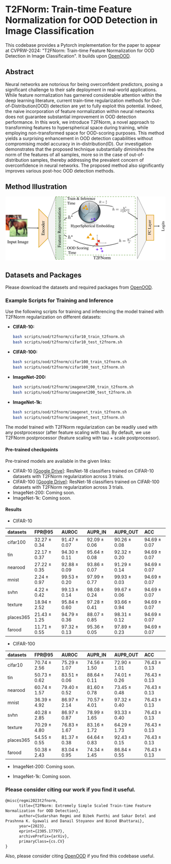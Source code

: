 # T2FNorm: Train-time Feature Normalization for OOD Detection in Image Classification
This codebase provides a Pytorch implementation for the paper to appear at CVPRW-2024: "T2FNorm: Train-time Feature Normalization for OOD Detection in Image Classification". It builds upon [OpenOOD](https://github.com/Jingkang50/OpenOOD).

## Abstract
Neural networks are notorious for being overconfident predictors, posing a significant challenge to their safe deployment in real-world applications. While feature normalization has garnered considerable attention within the deep learning literature, current train-time regularization methods for Out-of-Distribution(OOD) detection are yet to fully exploit this potential. Indeed, the naive incorporation of feature normalization within neural networks does not guarantee substantial improvement in OOD detection performance. In this work, we introduce T2FNorm, a novel approach to transforming features to hyperspherical space during training, while employing non-transformed space for OOD-scoring purposes. This method yields a surprising enhancement in OOD detection capabilities without compromising model accuracy in in-distribution(ID). Our investigation demonstrates that the proposed technique substantially diminishes the norm of the features of all samples, more so in the case of out-of-distribution samples, thereby addressing the prevalent concern of overconfidence in neural networks. The proposed method also significantly improves various post-hoc OOD detection methods.

## Method Illustration
![main](T2FNorm.png)

## Datasets and Packages
Please download the datasets and required packages from [OpenOOD](https://github.com/Jingkang50/OpenOOD).

### Example Scripts for Training and Inference
Use the following scripts for training and inferencing the model trained with T2FNorm regularization on different datasets:

- **CIFAR-10:**
  ```bash
  bash scripts/ood/t2fnorm/cifar10_train_t2fnorm.sh
  bash scripts/ood/t2fnorm/cifar10_test_t2fnorm.sh
  ```
- **CIFAR-100:**
  ```bash
  bash scripts/ood/t2fnorm/cifar100_train_t2fnorm.sh
  bash scripts/ood/t2fnorm/cifar100_test_t2fnorm.sh
  ```
- **ImageNet-200:**
  ```bash
  bash scripts/ood/t2fnorm/imagenet200_train_t2fnorm.sh
  bash scripts/ood/t2fnorm/imagenet200_test_t2fnorm.sh
  ```
- **ImageNet-1k:**
  ```bash
  bash scripts/ood/t2fnorm/imagenet_train_t2fnorm.sh
  bash scripts/ood/t2fnorm/imagenet_test_t2fnorm.sh
  ```
The model trained with T2FNorm regularization can be readily used with any postprocessor (after feature scaling with tau). By default, we use T2FNorm postprocessor (feature scaling with tau + scale postprocessor).

#### Pre-trained checkpoints
Pre-trained models are available in the given links:
- CIFAR-10 [[Google Drive]](https://drive.google.com/file/d/1FchVmaDodfsSE-eyA6FjnEZ7FtFm0v4u/view?usp=sharing): ResNet-18 classifiers trained on CIFAR-10 datasets with T2FNorm regularization across 3 trials.
- CIFAR-100 [[Google Drive]](https://drive.google.com/file/d/16bEDcPPjPkt4KmnqurfGnI6gPLIwZJc8/view?usp=sharing): ResNet-18 classifiers trained on CIFAR-100 datasets with T2FNorm regularization across 3 trials.
- ImageNet-200: Coming soon.
- ImageNet-1k: Coming soon.

#### Results

- CIFAR-10

| datasets   | FPR@95       | AUROC        | AUPR_IN      | AUPR_OUT     | ACC          |
|:-----------|:-------------|:-------------|:-------------|:-------------|:-------------|
| cifar100   | 32.27 ± 0.34 | 91.47 ± 0.07 | 92.09 ± 0.06 | 90.26 ± 0.08 | 94.69 ± 0.07 |
| tin        | 22.17 ± 0.37 | 94.30 ± 0.11 | 95.64 ± 0.08 | 92.32 ± 0.20 | 94.69 ± 0.07 |
| nearood    | 27.22 ± 0.35 | 92.88 ± 0.09 | 93.86 ± 0.07 | 91.29 ± 0.14 | 94.69 ± 0.07 |
| mnist      | 2.24 ± 0.97  | 99.53 ± 0.20 | 97.99 ± 0.77 | 99.93 ± 0.03 | 94.69 ± 0.07 |
| svhn       | 4.22 ± 0.42  | 99.13 ± 0.14 | 98.08 ± 0.24 | 99.67 ± 0.06 | 94.69 ± 0.07 |
| texture    | 18.94 ± 2.52 | 95.84 ± 0.60 | 97.28 ± 0.41 | 93.66 ± 0.94 | 94.69 ± 0.07 |
| places365  | 21.43 ± 1.25 | 94.79 ± 0.36 | 88.07 ± 0.85 | 98.31 ± 0.12 | 94.69 ± 0.07 |
| farood     | 11.71 ± 0.55 | 97.32 ± 0.13 | 95.36 ± 0.05 | 97.89 ± 0.23 | 94.69 ± 0.07 |

- CIFAR-100

| datasets   | FPR@95       | AUROC        | AUPR_IN      | AUPR_OUT     | ACC          |
|:-----------|:-------------|:-------------|:-------------|:-------------|:-------------|
| cifar10    | 70.74 ± 2.56 | 75.29 ± 1.07 | 74.56 ± 1.50 | 72.90 ± 1.01 | 76.43 ± 0.13 |
| tin        | 50.73 ± 0.62 | 83.51 ± 0.06 | 88.64 ± 0.11 | 74.01 ± 0.26 | 76.43 ± 0.13 |
| nearood    | 60.74 ± 1.57 | 79.40 ± 0.52 | 81.60 ± 0.78 | 73.45 ± 0.48 | 76.43 ± 0.13 |
| mnist      | 36.39 ± 4.92 | 86.97 ± 2.14 | 70.57 ± 4.01 | 97.32 ± 0.40 | 76.43 ± 0.13 |
| svhn       | 40.28 ± 2.85 | 86.97 ± 0.87 | 78.99 ± 1.65 | 93.33 ± 0.40 | 76.43 ± 0.13 |
| texture    | 70.29 ± 4.80 | 76.83 ± 1.67 | 83.16 ± 1.72 | 64.29 ± 1.73 | 76.43 ± 0.13 |
| places365  | 54.55 ± 0.55 | 81.37 ± 0.38 | 64.64 ± 0.83 | 92.43 ± 0.15 | 76.43 ± 0.13 |
| farood     | 50.38 ± 2.43 | 83.04 ± 0.95 | 74.34 ± 1.45 | 86.84 ± 0.55 | 76.43 ± 0.13 |

- ImageNet-200: Coming soon.

- ImageNet-1k: Coming soon.

### Please consider citing our work if you find it useful.
```
@misc{regmi2023t2fnorm,
      title={T2FNorm: Extremely Simple Scaled Train-time Feature Normalization for OOD Detection}, 
      author={Sudarshan Regmi and Bibek Panthi and Sakar Dotel and Prashnna K. Gyawali and Danail Stoyanov and Binod Bhattarai},
      year={2023},
      eprint={2305.17797},
      archivePrefix={arXiv},
      primaryClass={cs.CV}
}
```
Also, please consider citing [OpenOOD](https://github.com/Jingkang50/OpenOOD) if you find this codebase useful.

